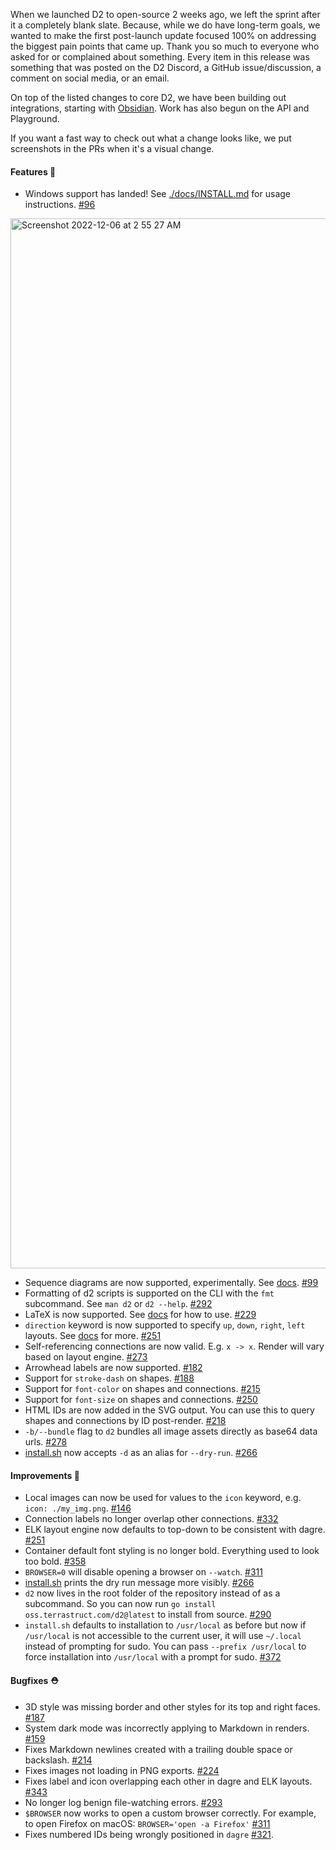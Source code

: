 When we launched D2 to open-source 2 weeks ago, we left the sprint after it a completely blank slate. Because, while we do have long-term goals, we wanted to make the first post-launch update focused 100% on addressing the biggest pain points that came up. Thank you so much to everyone who asked for or complained about something. Every item in this release was something that was posted on the D2 Discord, a GitHub issue/discussion, a comment on social media, or an email.

On top of the listed changes to core D2, we have been building out integrations, starting with [Obsidian](https://github.com/terrastruct/d2-obsidian). Work has also begun on the API and Playground.

If you want a fast way to check out what a change looks like, we put screenshots in the PRs when it's a visual change.

#### Features 🚀

- Windows support has landed! See [./docs/INSTALL.md](https://github.com/terrastruct/d2/blob/v0.1.0/docs/INSTALL.md#windows) for usage instructions. [#96](https://github.com/terrastruct/d2/issues/96)

<img width="1680" alt="Screenshot 2022-12-06 at 2 55 27 AM" src="https://user-images.githubusercontent.com/10180857/205892927-6f3e116c-1c4a-440a-9972-82c306aa9779.png" />

- Sequence diagrams are now supported, experimentally. See [docs](https://d2lang.com/tour/sequence-diagrams). [#99](https://github.com/terrastruct/d2/issues/99)
- Formatting of d2 scripts is supported on the CLI with the `fmt` subcommand. See `man d2` or `d2 --help`. [#292](https://github.com/terrastruct/d2/pull/292)
- LaTeX is now supported. See [docs](https://d2lang.com/tour/text) for how to use. [#229](https://github.com/terrastruct/d2/pull/229)
- `direction` keyword is now supported to specify `up`, `down`, `right`, `left` layouts. See [docs](https://d2lang.com/tour/layouts) for more.
  [#251](https://github.com/terrastruct/d2/pull/251)
- Self-referencing connections are now valid. E.g. `x -> x`. Render will vary based on layout engine. [#273](https://github.com/terrastruct/d2/pull/273)
- Arrowhead labels are now supported. [#182](https://github.com/terrastruct/d2/pull/182)
- Support for `stroke-dash` on shapes. [#188](https://github.com/terrastruct/d2/issues/188)
- Support for `font-color` on shapes and connections. [#215](https://github.com/terrastruct/d2/pull/215)
- Support for `font-size` on shapes and connections. [#250](https://github.com/terrastruct/d2/pull/250)
- HTML IDs are now added in the SVG output. You can use this to query shapes and connections by ID post-render. [#218](https://github.com/terrastruct/d2/pull/218)
- `-b/--bundle` flag to `d2` bundles all image assets directly as base64 data urls. [#278](https://github.com/terrastruct/d2/pull/278)
- [install.sh](https://github.com/terrastruct/d2/blob/v0.1.0/docs/INSTALL.md) now accepts `-d` as an alias for `--dry-run`. [#266](https://github.com/terrastruct/d2/pull/266)

#### Improvements 🧹

- Local images can now be used for values to the `icon` keyword, e.g. `icon: ./my_img.png`. [#146](https://github.com/terrastruct/d2/issues/146)
- Connection labels no longer overlap other connections. [#332](https://github.com/terrastruct/d2/pull/332)
- ELK layout engine now defaults to top-down to be consistent with dagre. [#251](https://github.com/terrastruct/d2/pull/251)
- Container default font styling is no longer bold. Everything used to look too bold. [#358](https://github.com/terrastruct/d2/pull/358)
- `BROWSER=0` will disable opening a browser on `--watch`. [#311](https://github.com/terrastruct/d2/pull/311)
- [install.sh](https://github.com/terrastruct/d2/blob/v0.1.0/docs/INSTALL.md) prints the dry run message more visibly. [#266](https://github.com/terrastruct/d2/pull/266)
- `d2` now lives in the root folder of the repository instead of as a subcommand. So you can now run `go install oss.terrastruct.com/d2@latest` to install from source. [#290](https://github.com/terrastruct/d2/pull/290)
- `install.sh` defaults to installation to `/usr/local` as before but now if `/usr/local` is not accessible to the current user, it will use `~/.local` instead of prompting for sudo. You can pass `--prefix /usr/local` to force installation into `/usr/local` with a prompt for sudo. [#372](https://github.com/terrastruct/d2/pull/372)

#### Bugfixes ⛑️

- 3D style was missing border and other styles for its top and right faces. [#187](https://github.com/terrastruct/d2/pull/187)
- System dark mode was incorrectly applying to Markdown in renders. [#159](https://github.com/terrastruct/d2/issues/159)
- Fixes Markdown newlines created with a trailing double space or backslash. [#214](https://github.com/terrastruct/d2/pull/214)
- Fixes images not loading in PNG exports. [#224](https://github.com/terrastruct/d2/pull/224)
- Fixes label and icon overlapping each other in dagre and ELK layouts. [#343](https://github.com/terrastruct/d2/pull/343)
- No longer log benign file-watching errors. [#293](https://github.com/terrastruct/d2/pull/293)
- `$BROWSER` now works to open a custom browser correctly. For example, to open Firefox on macOS: `BROWSER='open -a Firefox'` [#311](https://github.com/terrastruct/d2/pull/311)
- Fixes numbered IDs being wrongly positioned in `dagre` [#321](https://github.com/terrastruct/d2/issues/321).

